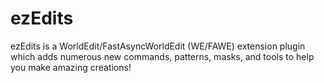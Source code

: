 # ezEdits
ezEdits is a WorldEdit/FastAsyncWorldEdit (WE/FAWE) extension plugin which adds numerous new commands, patterns, masks, and tools to help you make amazing creations!
